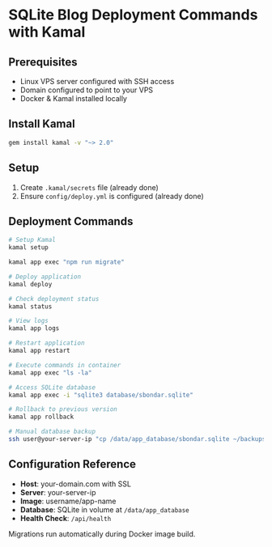 # SQLite Blog Deployment Commands with Kamal

## Prerequisites

- Linux VPS server configured with SSH access
- Domain configured to point to your VPS
- Docker & Kamal installed locally

## Install Kamal

```bash
gem install kamal -v "~> 2.0"
```

## Setup

1. Create `.kamal/secrets` file (already done)
2. Ensure `config/deploy.yml` is configured (already done)

## Deployment Commands

```bash
# Setup Kamal
kamal setup

kamal app exec "npm run migrate"

# Deploy application
kamal deploy

# Check deployment status
kamal status

# View logs
kamal app logs

# Restart application
kamal app restart

# Execute commands in container
kamal app exec "ls -la"

# Access SQLite database
kamal app exec -i "sqlite3 database/sbondar.sqlite"

# Rollback to previous version
kamal app rollback

# Manual database backup
ssh user@your-server-ip "cp /data/app_database/sbondar.sqlite ~/backups/app-$(date +%Y%m%d).sqlite"
```

## Configuration Reference

- **Host**: your-domain.com with SSL
- **Server**: your-server-ip
- **Image**: username/app-name
- **Database**: SQLite in volume at `/data/app_database`
- **Health Check**: `/api/health`

Migrations run automatically during Docker image build.
